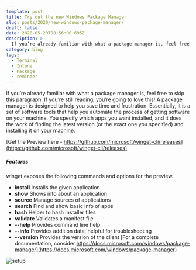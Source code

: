 ```yaml
---
template: post
title: Try out the new Windows Package Manager
slug: posts/2020/new-windows-package-manager/
draft: false
date: 2020-05-20T08:56:00.695Z
description: >-
  If you’re already familiar with what a package manager is, feel free to skip this paragraph. If you’re still reading, you’re going to love this! A package manager is designed to help you save time and frustration. Essentially, it is a set of software tools that help you automate the process of getting software on your machine. You specify which apps you want installed, and it does the work of finding the latest version (or the exact one you specified) and installing it on your machine.
category: blog
tags:
  - Terminal
  - Intune
  - Package
  - reminder
---
```

If you’re already familiar with what a package manager is, feel free to skip this paragraph. If you’re still reading, you’re going to love this! A package manager is designed to help you save time and frustration. Essentially, it is a set of software tools that help you automate the process of getting software on your machine. You specify which apps you want installed, and it does the work of finding the latest version (or the exact one you specified) and installing it on your machine.

[Get the Preview here - https://github.com/microsoft/winget-cli/releases](https://github.com/microsoft/winget-cli/releases)

##### Features

winget exposes the following commands and options for the preview.

* __install__ Installs the given application
* __show__ Shows info about an application
* __source__ Manage sources of applications
* __search__ Find and show basic info of apps
* __hash__ Helper to hash installer files
* __validate__ Validates a manifest file
* __--help__ Provides command line help
* __--info__ Provides addition data, helpful for troubleshooting
* __--version__ Provides the version of the client
[For a complete documentation, consider https://docs.microsoft.com/windows/package-manager](https://docs.microsoft.com/windows/package-manager)

![setup](/media/package_994543.png)